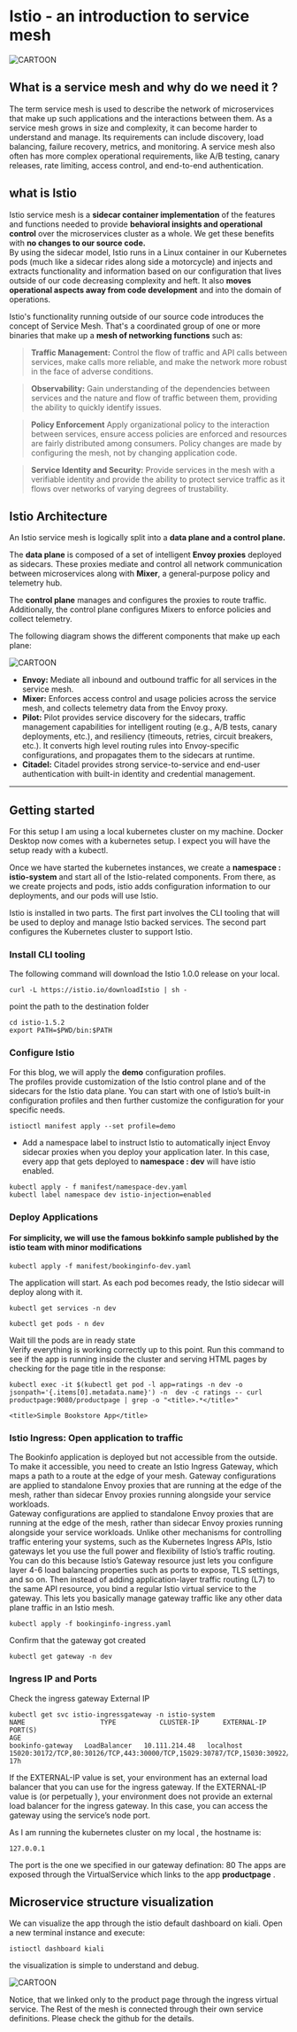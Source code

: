 # Istio - an introduction to service mesh

![CARTOON](/_temp/istio-header.jpeg)

## What is a service mesh and why do we need it ?
The term service mesh is used to describe the network of microservices that make up such applications and the interactions between them. As a service mesh grows in size and complexity, it can become harder to understand and manage. Its requirements can include discovery, load balancing, failure recovery, metrics, and monitoring. A service mesh also often has more complex operational requirements, like A/B testing, canary releases, rate limiting, access control, and end-to-end authentication.

## what is Istio
Istio service mesh is a **sidecar container implementation** of the features and functions needed to provide **behavioral insights and operational control** over the microservices cluster as a whole. We get these benefits with **no changes to our source code.**   
By using the sidecar model, Istio runs in a Linux container in our Kubernetes pods (much like a sidecar rides along side a motorcycle) and injects and extracts functionality and information based on our configuration that lives outside of our code decreasing complexity and heft. It also **moves operational aspects away from code development** and into the domain of operations.

Istio's functionality running outside of our source code introduces the concept of Service Mesh. That's a coordinated group of one or more binaries that make up a **mesh of networking functions** such as:   

> **Traffic Management:** Control the flow of traffic and API calls between services, make calls more reliable, and make the network more robust in the face of adverse conditions. 

> **Observability:** Gain understanding of the dependencies between services and the nature and flow of traffic between them, providing the ability to quickly identify issues.

> **Policy Enforcement** Apply organizational policy to the interaction between services, ensure access policies are enforced and resources are fairly distributed among consumers. Policy changes are made by configuring the mesh, not by changing application code.

> **Service Identity and Security:** Provide services in the mesh with a verifiable identity and provide the ability to protect service traffic as it flows over networks of varying degrees of trustability.

## Istio Architecture

An Istio service mesh is logically split into a **data plane and a control plane.**

The **data plane** is composed of a set of intelligent **Envoy proxies** deployed as sidecars. These proxies mediate and control all network communication between microservices along with **Mixer**, a general-purpose policy and telemetry hub.

The **control plane** manages and configures the proxies to route traffic. Additionally, the control plane configures Mixers to enforce policies and collect telemetry.

The following diagram shows the different components that make up each plane: 

![CARTOON](/_temp/istio-arch.png)

- **Envoy:** Mediate all inbound and outbound traffic for all services in the service mesh.  
- **Mixer:** Enforces access control and usage policies across the service mesh, and collects telemetry data from the Envoy proxy.  
- **Pilot:** Pilot provides service discovery for the sidecars, traffic management capabilities for intelligent routing (e.g., A/B tests, canary deployments, etc.), and resiliency (timeouts, retries, circuit breakers, etc.). It converts high level routing rules into Envoy-specific configurations, and propagates them to the sidecars at runtime.
- **Citadel:** Citadel provides strong service-to-service and end-user authentication with built-in identity and credential management. 
----
## Getting started

For this setup I am using a local kubernetes cluster on my machine. Docker Desktop now comes with a kubernetes setup. I expect you will have the setup ready with a kubectl.

Once we have started the kubernetes instances, we create a **namespace : istio-system** and start all of the Istio-related components. From there, as we create projects and pods, istio adds configuration information to our deployments, and our pods will use Istio. 

Istio is installed in two parts. The first part involves the CLI tooling that will be used to deploy and manage Istio backed services. The second part configures the Kubernetes cluster to support Istio.


### Install CLI tooling
The following command will download the Istio 1.0.0 release on your local.
```
curl -L https://istio.io/downloadIstio | sh -
```
point the path to the destination folder
```
cd istio-1.5.2
export PATH=$PWD/bin:$PATH
```

### Configure Istio
For this blog, we will apply the **demo** configuration profiles.  
The profiles provide customization of the Istio control plane and of the sidecars for the Istio data plane. You can start with one of Istio’s built-in configuration profiles and then further customize the configuration for your specific needs. 

```
istioctl manifest apply --set profile=demo
```
- Add a namespace label to instruct Istio to automatically inject Envoy sidecar proxies when you deploy your application later. In this case, every app that gets deployed to **namespace : dev** will have istio enabled.
```
kubectl apply - f manifest/namespace-dev.yaml
kubectl label namespace dev istio-injection=enabled
```
### Deploy Applications
#### For simplicity, we will use the famous bokkinfo sample published by the istio team with minor modifications 
```
kubectl apply -f manifest/bookinginfo-dev.yaml
```
The application will start. As each pod becomes ready, the Istio sidecar will deploy along with it.

```
kubectl get services -n dev

kubectl get pods - n dev
```
Wait till the pods are in ready state  
Verify everything is working correctly up to this point. Run this command to see if the app is running inside the cluster and serving HTML pages by checking for the page title in the response:
```
kubectl exec -it $(kubectl get pod -l app=ratings -n dev -o jsonpath='{.items[0].metadata.name}') -n  dev -c ratings -- curl productpage:9080/productpage | grep -o "<title>.*</title>"

<title>Simple Bookstore App</title>
```
### Istio Ingress: Open application to traffic
The Bookinfo application is deployed but not accessible from the outside.   
To make it accessible, you need to create an Istio Ingress Gateway, which maps a path to a route at the edge of your mesh. Gateway configurations are applied to standalone Envoy proxies that are running at the edge of the mesh, rather than sidecar Envoy proxies running alongside your service workloads.  
Gateway configurations are applied to standalone Envoy proxies that are running at the edge of the mesh, rather than sidecar Envoy proxies running alongside your service workloads. Unlike other mechanisms for controlling traffic entering your systems, such as the Kubernetes Ingress APIs, Istio gateways let you use the full power and flexibility of Istio’s traffic routing. You can do this because Istio’s Gateway resource just lets you configure layer 4-6 load balancing properties such as ports to expose, TLS settings, and so on. Then instead of adding application-layer traffic routing (L7) to the same API resource, you bind a regular Istio virtual service to the gateway. This lets you basically manage gateway traffic like any other data plane traffic in an Istio mesh.

```
kubectl apply -f bookinginfo-ingress.yaml
```
Confirm that the gateway got created
```
kubectl get gateway -n dev
```

### Ingress IP and Ports
Check the ingress gateway External IP
```
kubectl get svc istio-ingressgateway -n istio-system
NAME                   TYPE           CLUSTER-IP      EXTERNAL-IP   PORT(S)                                                                                                                                      AGE
bookinfo-gateway   LoadBalancer   10.111.214.48   localhost     15020:30172/TCP,80:30126/TCP,443:30000/TCP,15029:30787/TCP,15030:30922/TCP,15031:31764/TCP,15032:31819/TCP,31400:31537/TCP,15443:31256/TCP   17h
```
If the EXTERNAL-IP value is set, your environment has an external load balancer that you can use for the ingress gateway. If the EXTERNAL-IP value is <none> (or perpetually <pending>), your environment does not provide an external load balancer for the ingress gateway. In this case, you can access the gateway using the service’s node port.

As I am running the kubernetes cluster on my local , the hostname is:
```
127.0.0.1
```
The port is the one we specified in our gateway defination: 80
The apps are exposed through the VirtualService which links to the app **productpage** . 

## Microservice structure visualization
We can visualize the app through the istio default dashboard on kiali.
Open a new terminal instance and execute:
```
istioctl dashboard kiali
```
the visualization is simple to understand and debug.

![CARTOON](/_temp/kiali.png)

Notice, that we linked only to the product page through the ingress virtual service. The Rest of the mesh is connected through their own service definitions. 
Please check the github for the details.
